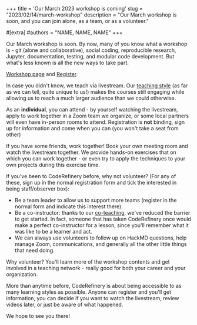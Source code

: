 +++
title = 'Our March 2023 workshop is coming'
slug = "2023/02/14/march-workshop"
description = "Our March workshop is soon, and you can join alone, as a team, or as a volunteer."

#[extra]
#authors = "NAME, NAME, NAME"
+++

Our March workshop is soon.  By now, many of you know what a workshop
is - git (alone and collaborative), social coding, reproducible
research, Jupyter, documentation, testing, and modular code
development.  But what's less known is all the new ways to take part.

[Workshop page](https://coderefinery.github.io/2023-03-21-workshop/)
and [Register](https://indico.neic.no/e/coderefinery-march-2023).

In case you didn't know, we teach via livestream.  Our [teaching
style](@/workshops/teaching-style.md) (as far as we can tell, quite
unique to us!) makes the courses still engaging while allowing us to
reach a much larger audience than we could otherwise.

As an **individual**, you can attend - by yourself watching the
livestream, apply to work together in a Zoom team we organize, or some
local partners will even have in-person rooms to attend.  Registration
is **not** binding, sign up for information and come when you can (you
won't take a seat from other)

If you have some friends, work together!  Book your own meeting room
and watch the livestream together.  We provide hands-on exercises that
on which you can work together - or even try to apply the techniques
to your own projects during this exercise time.

If you've been to CodeRefinery before, why not volunteer? (For any of
these, sign up in the normal registration form and tick the interested
in being staff/observer box):

* Be a team leader to allow us to support more teams (register in the
  normal form and indicate this interest there).
* Be a co-instructor: thanks to our
  [co-teaching](@/blog/2022-10-31-co-teaching.md), we've reduced the
  barrier to get started.  In fact, someone that has taken
  CodeRefinery once would make a perfect co-instructor for a lesson,
  since you'll remember what it was like to be a learner and act.
* We can always use volunteers to follow up on HackMD questions, help
  manage Zoom, communications, and generally all the other little
  things that need doing.

Why volunteer?  You'll learn more of the workshop contents and get
involved in a teaching network - really good for both your career and
your organization.

More than anytime before, CodeRefinery is about being accessible to as
many learning styles as possible.  Anyone can register and you'll get
information, you can decide if you want to watch the livestream,
review videos later, or just be aware of what happened.

We hope to see you there!
